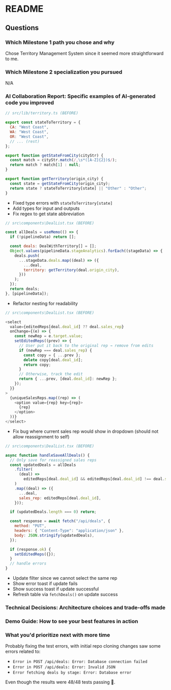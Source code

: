 # README

## Questions

### Which Milestone 1 path you chose and why

Chose Territory Management System since it seemed more straightforward to me.

### Which Milestone 2 specialization you pursued

N/A

### **AI Collaboration Report:** Specific examples of AI-generated code you improved

```javascript
// src/lib/territory.ts (BEFORE)

export const stateToTerritory = {
  CA: "West Coast",
  WA: "West Coast",
  OR: "West Coast",
  // ... (rest)
};

export function getStateFromCity(cityStr) {
  const match = cityStr.match(/,\s*([A-Z]{2})$/);
  return match ? match[1] : null;
}

export function getTerritory(origin_city) {
  const state = getStateFromCity(origin_city);
  return state ? stateToTerritory[state] || "Other" : "Other";
}
```

- Fixed type errors with `stateToTerritory[state]`
- Add types for input and outputs
- Fix regex to get state abbreviation

```javascript
// src\components\DealList.tsx (BEFORE)

const allDeals = useMemo(() => {
  if (!pipelineData) return [];

  const deals: DealWithTerritory[] = [];
  Object.values(pipelineData.stageAnalytics).forEach((stageData) => {
    deals.push(
      ...stageData.deals.map((deal) => ({
        ...deal,
        territory: getTerritory(deal.origin_city),
      }))
    );
  });
  return deals;
}, [pipelineData]);
```

- Refactor nesting for readability

```javascript
// src\components\DealList.tsx (BEFORE)

<select
  value={editedReps[deal.deal_id] ?? deal.sales_rep}
  onChange={(e) => {
    const newRep = e.target.value;
    setEditedReps((prev) => {
      // User put it back to the original rep → remove from edits
      if (newRep === deal.sales_rep) {
        const copy = { ...prev };
        delete copy[deal.deal_id];
        return copy;
      }
      // Otherwise, track the edit
      return { ...prev, [deal.deal_id]: newRep };
    });
  }}
>
  {uniqueSalesReps.map((rep) => (
    <option value={rep} key={rep}>
      {rep}
    </option>
  ))}
</select>
```

- Fix bug where current sales rep would show in dropdown (should not allow reassignment to self)

```javascript
// src\components\DealList.tsx (BEFORE)

async function handleSaveAllDeals() {
  // Only save for reassigned sales reps
  const updatedDeals = allDeals
    .filter(
      (deal) =>
        editedReps[deal.deal_id] && editedReps[deal.deal_id] !== deal.sales_rep
    )
    .map((deal) => ({
      ...deal,
      sales_rep: editedReps[deal.deal_id],
    }));

  if (updatedDeals.length === 0) return;

  const response = await fetch("/api/deals", {
    method: "PUT",
    headers: { "Content-Type": "application/json" },
    body: JSON.stringify(updatedDeals),
  });

  if (response.ok) {
    setEditedReps({});
  }
  // handle errors
}
```

- Update filter since we cannot select the same rep
- Show error toast if update fails
- Show success toast if update successful
- Refresh table via `fetchDeals()` on update success

### **Technical Decisions:** Architecture choices and trade-offs made

### **Demo Guide:** How to see your best features in action

### What you'd prioritize next with more time

Probably fixing the test errors, with initial repo cloning changes saw some errors related to:

- `Error in POST /api/deals: Error: Database connection failed`
- `Error in POST /api/deals: Error: Invalid JSON`
- `Error fetching deals by stage: Error: Database error`

Even though the results were 48/48 tests passing 🤔.

